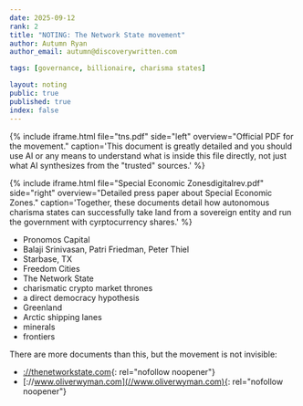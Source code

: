 ```yaml
---
date: 2025-09-12
rank: 2
title: "NOTING: The Network State movement"
author: Autumn Ryan
author_email: autumn@discoverywritten.com

tags: [governance, billionaire, charisma states]

layout: noting
public: true
published: true
index: false
---
```


{% include iframe.html file="tns.pdf"
  side="left"
  overview="Official PDF for the movement."
  caption='This document is greatly detailed and you should use AI or any means to understand what is inside this file directly, not just what AI synthesizes from the "trusted" sources.'
%}

{% include iframe.html file="Special Economic Zonesdigitalrev.pdf"
  side="right"
  overview="Detailed press paper about Special Economic Zones."
  caption='Together, these documents detail how autonomous charisma states can successfully take land from a sovereign entity and run the government with cyrptocurrency shares.'
%}

- Pronomos Capital
- Balaji Srinivasan, Patri Friedman, Peter Thiel
- Starbase, TX
- Freedom Cities
- The Network State
- charismatic crypto market thrones
- a direct democracy hypothesis
- Greenland
- Arctic shipping lanes
- minerals
- frontiers

There are more documents than this, but the movement is not invisible:

- [://thenetworkstate.com](//thenetworkstate.com){: rel="nofollow noopener"}
- [://www.oliverwyman.com](//www.oliverwyman.com){: rel="nofollow noopener"}
